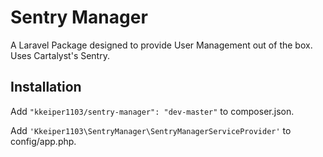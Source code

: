 Sentry Manager
==============

A Laravel Package designed to provide User Management out of the box. Uses Cartalyst's Sentry.

Installation
------------

Add `"kkeiper1103/sentry-manager": "dev-master"` to composer.json.

Add `'Kkeiper1103\SentryManager\SentryManagerServiceProvider'` to config/app.php.